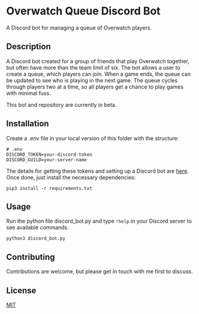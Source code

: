 # Overwatch Queue Discord Bot
A Discord bot for managing a queue of Overwatch players.

## Description

A Discord bot created for a group of friends that play 
Overwatch together, but often have more than the team 
limit of six.
The bot allows a user to create a queue, which players can join.
When a game ends, the queue can be updated to see who is 
playing in the next game.
The queue cycles through players two at a time, so all players
get a chance to play games with minimal fuss.

This bot and repository are currently in beta.
## Installation

Create a .env file in your local version of this folder with the structure:
```
# .env
DISCORD_TOKEN=your-discord-token
DISCORD_GUILD=your-server-name
```
The details for getting these tokens and setting up a Discord bot are [here](https://realpython.com/how-to-make-a-discord-bot-python/).
Once done, just install the necessary dependencies:
```
pip3 install -r requirements.txt
```

## Usage

Run the python file discord_bot.py and type `!help` in your Discord
server to see available commands.
```
python3 discord_bot.py
```

## Contributing
Contributions are welcome, but please get in touch with me first
to discuss.

## License
[MIT](https://choosealicense.com/licenses/mit/)